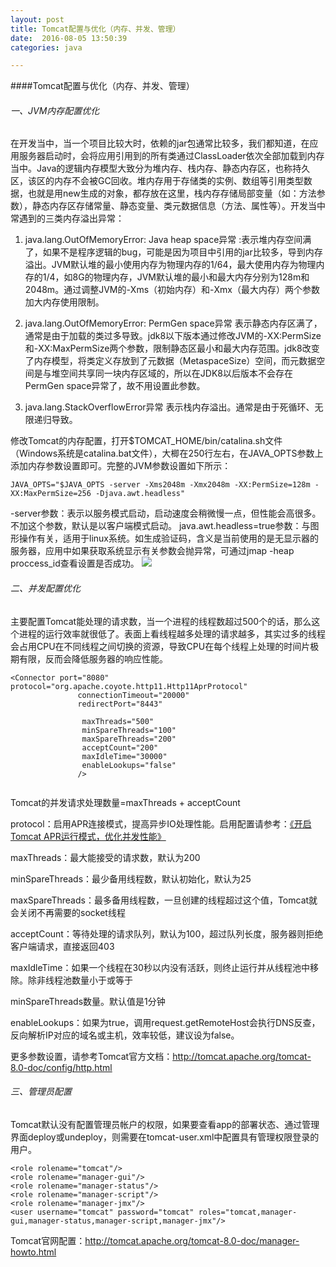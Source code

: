 ```yaml
---
layout: post
title: Tomcat配置与优化（内存、并发、管理）
date:  2016-08-05 13:50:39
categories: java

---
```


####Tomcat配置与优化（内存、并发、管理）

###### 一、JVM内存配置优化

在开发当中，当一个项目比较大时，依赖的jar包通常比较多，我们都知道，在应用服务器启动时，会将应用引用到的所有类通过ClassLoader依次全部加载到内存当中。Java的逻辑内存模型大致分为堆内存、栈内存、静态内存区，也称持久区，该区的内存不会被GC回收。堆内存用于存储类的实例、数组等引用类型数据，也就是用new生成的对象，都存放在这里，栈内存存储局部变量（如：方法参数），静态内存区存储常量、静态变量、类元数据信息（方法、属性等）。开发当中常遇到的三类内存溢出异常：

1. java.lang.OutOfMemoryError: Java heap space异常 :表示堆内存空间满了，如果不是程序逻辑的bug，可能是因为项目中引用的jar比较多，导到内存溢出。JVM默认堆的最小使用内存为物理内存的1/64，最大使用内存为物理内存的1/4，如8G的物理内存，JVM默认堆的最小和最大内存分别为128m和2048m。通过调整JVM的-Xms（初始内存）和-Xmx（最大内存）两个参数加大内存使用限制。
2. java.lang.OutOfMemoryError: PermGen space异常 表示静态内存区满了，通常是由于加载的类过多导致。jdk8以下版本通过修改JVM的-XX:PermSize和-XX:MaxPermSize两个参数，限制静态区最小和最大内存范围。jdk8改变了内存模型，将类定义存放到了元数据（MetaspaceSize）空间，而元数据空间是与堆空间共享同一块内存区域的，所以在JDK8以后版本不会存在PermGen space异常了，故不用设置此参数。

3. java.lang.StackOverflowError异常 表示栈内存溢出。通常是由于死循环、无限递归导致。

修改Tomcat的内存配置，打开$TOMCAT_HOME/bin/catalina.sh文件（Windows系统是catalina.bat文件），大楖在250行左右，在JAVA_OPTS参数上添加内存参数设置即可。完整的JVM参数设置如下所示：

```
JAVA_OPTS="$JAVA_OPTS -server -Xms2048m -Xmx2048m -XX:PermSize=128m -XX:MaxPermSize=256 -Djava.awt.headless"
```
-server参数：表示以服务模式启动，启动速度会稍微慢一点，但性能会高很多。不加这个参数，默认是以客户端模式启动。 
java.awt.headless=true参数：与图形操作有关，适用于linux系统。如生成验证码，含义是当前使用的是无显示器的服务器，应用中如果获取系统显示有关参数会抛异常，可通过jmap -heap proccess_id查看设置是否成功。
![](http://img.blog.csdn.net/20160529131604220)

###### 二、并发配置优化
主要配置Tomcat能处理的请求数，当一个进程的线程数超过500个的话，那么这个进程的运行效率就很低了。表面上看线程越多处理的请求越多，其实过多的线程会占用CPU在不同线程之间切换的资源，导致CPU在每个线程上处理的时间片极期有限，反而会降低服务器的响应性能。

```
<Connector port="8080" protocol="org.apache.coyote.http11.Http11AprProtocol"
               connectionTimeout="20000"
               redirectPort="8443" 

                maxThreads="500"
                minSpareThreads="100"
                maxSpareThreads="200"
                acceptCount="200"
                maxIdleTime="30000"
                enableLookups="false"
               />
               
```
Tomcat的并发请求处理数量=maxThreads + acceptCount

protocol：启用APR连接模式，提高异步IO处理性能。启用配置请参考：[《开启Tomcat APR运行模式，优化并发性能》 ](http://blog.csdn.net/xyang81/article/details/51502766)

maxThreads：最大能接受的请求数，默认为200 

minSpareThreads：最少备用线程数，默认初始化，默认为25 

maxSpareThreads：最多备用线程数，一旦创建的线程超过这个值，Tomcat就会关闭不再需要的socket线程 

acceptCount：等待处理的请求队列，默认为100，超过队列长度，服务器则拒绝客户端请求，直接返回403 

maxIdleTime：如果一个线程在30秒以内没有活跃，则终止运行并从线程池中移除。除非线程池数量小于或等于

minSpareThreads数量。默认值是1分钟 

enableLookups：如果为true，调用request.getRemoteHost会执行DNS反查，反向解析IP对应的域名或主机，效率较低，建议设为false。 

更多参数设置，请参考Tomcat官方文档：http://tomcat.apache.org/tomcat-8.0-doc/config/http.html

###### 三、管理员配置
Tomcat默认没有配置管理员帐户的权限，如果要查看app的部署状态、通过管理界面deploy或undeploy，则需要在tomcat-user.xml中配置具有管理权限登录的用户。

```
<role rolename="tomcat"/>
<role rolename="manager-gui"/>
<role rolename="manager-status"/>
<role rolename="manager-script"/>
<role rolename="manager-jmx"/>
<user username="tomcat" password="tomcat" roles="tomcat,manager-gui,manager-status,manager-script,manager-jmx"/>
```
Tomcat官网配置：http://tomcat.apache.org/tomcat-8.0-doc/manager-howto.html
